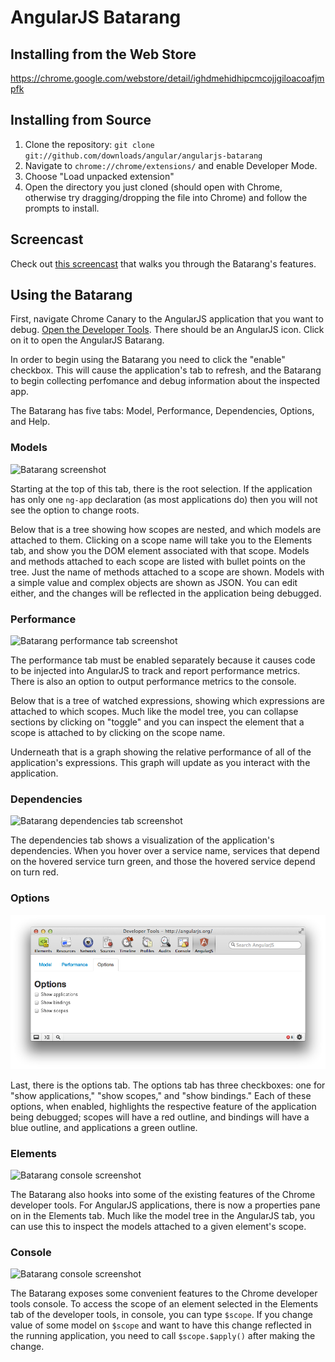 # AngularJS Batarang

## Installing from the Web Store

https://chrome.google.com/webstore/detail/ighdmehidhipcmcojjgiloacoafjmpfk

## Installing from Source

1.  Clone the repository: `git clone git://github.com/downloads/angular/angularjs-batarang`
2.  Navigate to `chrome://chrome/extensions/` and enable Developer Mode.
3.  Choose "Load unpacked extension"
4.  Open the directory you just cloned (should open with Chrome, otherwise try dragging/dropping the file into Chrome) and follow the prompts to install.

## Screencast

Check out [this screencast](http://www.youtube.com/embed/q-7mhcHXSfM) that walks you through the Batarang's features.

## Using the Batarang
First, navigate Chrome Canary to the AngularJS application that you want to debug. [Open the Developer Tools](https://developers.google.com/chrome-developer-tools/docs/overview#access). There should be an AngularJS icon. Click on it to open the AngularJS Batarang.

<!-- HELP TAB -->

In order to begin using the Batarang you need to click the "enable" checkbox. This will cause the application's tab to refresh, and the Batarang to begin collecting perfomance and debug information about the inspected app.

The Batarang has five tabs: Model, Performance, Dependencies, Options, and Help.

### Models
![Batarang screenshot](https://github.com/angular/angularjs-batarang/raw/master/img/models.png)

Starting at the top of this tab, there is the root selection. If the application has only one `ng-app` declaration (as most applications do) then you will not see the option to change roots.

Below that is a tree showing how scopes are nested, and which models are attached to them. Clicking on a scope name will take you to the Elements tab, and show you the DOM element associated with that scope. Models and methods attached to each scope are listed with bullet points on the tree. Just the name of methods attached to a scope are shown. Models with a simple value and complex objects are shown as JSON. You can edit either, and the changes will be reflected in the application being debugged.

### Performance
![Batarang performance tab screenshot](https://github.com/angular/angularjs-batarang/raw/master/img/perf.png)

The performance tab must be enabled separately because it causes code to be injected into AngularJS to track and report performance metrics. There is also an option to output performance metrics to the console.

Below that is a tree of watched expressions, showing which expressions are attached to which scopes. Much like the model tree, you can collapse sections by clicking on "toggle" and you can inspect the element that a scope is attached to by clicking on the scope name.

Underneath that is a graph showing the relative performance of all of the application's expressions. This graph will update as you interact with the application.

### Dependencies
![Batarang dependencies tab screenshot](https://github.com/angular/angularjs-batarang/raw/master/img/deps.png)

The dependencies tab shows a visualization of the application's dependencies. When you hover over a service name, services that depend on the hovered service turn green, and those the hovered service depend on turn red.

### Options
![Batarang options tab screenshot](https://github.com/angular/angularjs-batarang/raw/master/img/options.png)

Last, there is the options tab. The options tab has three checkboxes: one for "show applications," "show scopes," and "show bindings." Each of these options, when enabled, highlights the respective feature of the application being debugged; scopes will have a red outline, and bindings will have a blue outline, and applications a green outline.

### Elements
![Batarang console screenshot](https://github.com/angular/angularjs-batarang/raw/master/img/inspect.png)

The Batarang also hooks into some of the existing features of the Chrome developer tools. For AngularJS applications, there is now a properties pane on in the Elements tab. Much like the model tree in the AngularJS tab, you can use this to inspect the models attached to a given element's scope.

### Console
![Batarang console screenshot](https://github.com/angular/angularjs-batarang/raw/master/img/console.png)

The Batarang exposes some convenient features to the Chrome developer tools console. To access the scope of an element selected in the Elements tab of the developer tools, in console, you can type `$scope`. If you change value of some model on `$scope` and want to have this change reflected in the running application, you need to call `$scope.$apply()` after making the change.
